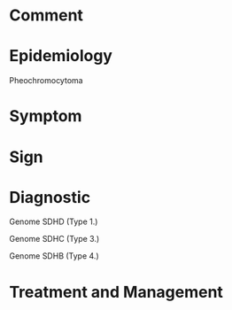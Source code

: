 # Comment

# Epidemiology

Pheochromocytoma

# Symptom

# Sign

# Diagnostic

Genome SDHD
(Type 1.)

Genome SDHC
(Type 3.)

Genome SDHB
(Type 4.)

# Treatment and Management
